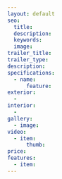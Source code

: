 ```yaml
---
layout: default
seo:
  title:
  description:
  keywords:
  image:
trailer_title:
trailer_type:
description:
specifications:
  - name:
	  feature:
exterior:
  -
interior:
  -
gallery:
  - image:
video:
  - item:
	  thumb:
price:
features:
  - item:
---
```

